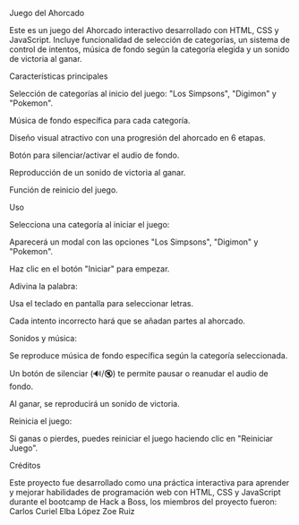 Juego del Ahorcado

Este es un juego del Ahorcado interactivo desarrollado con HTML, CSS y JavaScript. Incluye funcionalidad de selección de categorías, un sistema de control de intentos, música de fondo según la categoría elegida y un sonido de victoria al ganar.

Características principales

Selección de categorías al inicio del juego: "Los Simpsons", "Digimon" y "Pokemon".

Música de fondo específica para cada categoría.

Diseño visual atractivo con una progresión del ahorcado en 6 etapas.

Botón para silenciar/activar el audio de fondo.

Reproducción de un sonido de victoria al ganar.

Función de reinicio del juego.

Uso

Selecciona una categoría al iniciar el juego:

Aparecerá un modal con las opciones "Los Simpsons", "Digimon" y "Pokemon".

Haz clic en el botón "Iniciar" para empezar.

Adivina la palabra:

Usa el teclado en pantalla para seleccionar letras.

Cada intento incorrecto hará que se añadan partes al ahorcado.

Sonidos y música:

Se reproduce música de fondo específica según la categoría seleccionada.

Un botón de silenciar (🔊/🔇) te permite pausar o reanudar el audio de fondo.

Al ganar, se reproducirá un sonido de victoria.

Reinicia el juego:

Si ganas o pierdes, puedes reiniciar el juego haciendo clic en "Reiniciar Juego".

Créditos

Este proyecto fue desarrollado como una práctica interactiva para aprender y mejorar habilidades de programación web con HTML, CSS y JavaScript durante el bootcamp de Hack a Boss, los miembros del proyecto fueron:
Carlos Curiel
Elba López
Zoe Ruiz
